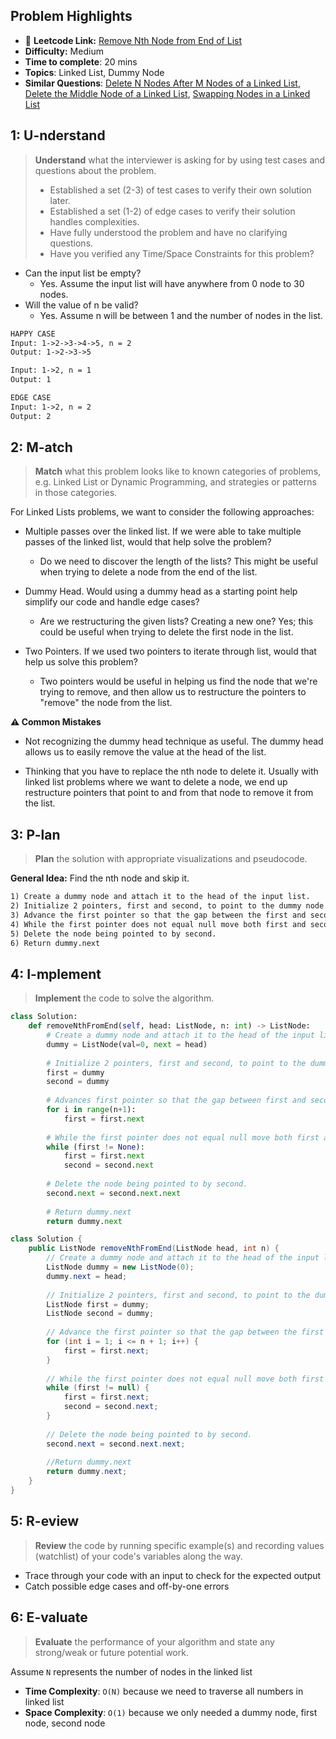 ## Problem Highlights

* 🔗 **Leetcode Link:** [Remove Nth Node from End of List](https://leetcode.com/problems/remove-nth-node-from-end-of-list/)
* **Difficulty:** Medium
* **Time to complete**: 20 mins
* **Topics**: Linked List, Dummy Node
* **Similar Questions**: [Delete N Nodes After M Nodes of a Linked List](https://leetcode.com/problems/delete-n-nodes-after-m-nodes-of-a-linked-list/), [Delete the Middle Node of a Linked List](https://leetcode.com/problems/delete-the-middle-node-of-a-linked-list/), [Swapping Nodes in a Linked List](https://leetcode.com/problems/swapping-nodes-in-a-linked-list/)
## 1: U-nderstand
 
> **Understand** what the interviewer is asking for by using test cases and questions about the problem.
> 
> - Established a set (2-3) of test cases to verify their own solution later.
> - Established a set (1-2) of edge cases to verify their solution handles complexities.
> - Have fully understood the problem and have no clarifying questions.
> - Have you verified any Time/Space Constraints for this problem?

- Can the input list be empty?
  - Yes. Assume the input list will have anywhere from 0 node to 30 nodes.
- Will the value of n be valid?
  - Yes. Assume n will be between 1 and the number of nodes in the list.

   
```markdown
HAPPY CASE
Input: 1->2->3->4->5, n = 2
Output: 1->2->3->5

Input: 1->2, n = 1
Output: 1

EDGE CASE
Input: 1->2, n = 2
Output: 2

```   
    
## 2: M-atch

<!-- See https://docs.google.com/document/d/1hYT1hoOJ6pFIt8A5q-PIZmYP7pB4WqlzyUJgFx9x2mY/edit#heading=h.ya2de4n4zsds for list of algorithms based on question type-->

> **Match** what this problem looks like to known categories of problems, e.g. Linked List or Dynamic Programming, and strategies or patterns in those categories.

For Linked Lists problems, we want to consider the following approaches:

- Multiple passes over the linked list. If we were able to take multiple passes of the linked list, would that help solve the problem?
  - Do we need to discover the length of the lists? This might be useful when trying to delete a node from the end of the list.

- Dummy Head. Would using a dummy head as a starting point help simplify our code and handle edge cases?
  - Are we restructuring the given lists? Creating a new one? Yes; this could be useful when trying to delete the first node in the list.

- Two Pointers. If we used two pointers to iterate through list, would that help us solve this problem?
  - Two pointers would be useful in helping us find the node that we're trying to remove, and then allow us to restructure the pointers to "remove" the node from the list.

**⚠️ Common Mistakes**

- Not recognizing the dummy head technique as useful. The dummy head allows us to easily remove the value at the head of the list.

- Thinking that you have to replace the nth node to delete it. Usually with linked list problems where we want to delete a node, we end up restructure pointers that point to and from that node to remove it from the list.


## 3: P-lan

> **Plan** the solution with appropriate visualizations and pseudocode.

**General Idea:** Find the nth node and skip it.

```markdown
1) Create a dummy node and attach it to the head of the input list.
2) Initialize 2 pointers, first and second, to point to the dummy node.
3) Advance the first pointer so that the gap between the first and second pointers is n nodes
4) While the first pointer does not equal null move both first and second to maintain the gap and get nth node from the end
5) Delete the node being pointed to by second.
6) Return dummy.next
```
## 4: I-mplement

> **Implement** the code to solve the algorithm.

```python
class Solution:
    def removeNthFromEnd(self, head: ListNode, n: int) -> ListNode:
        # Create a dummy node and attach it to the head of the input list.
        dummy = ListNode(val=0, next = head)
        
        # Initialize 2 pointers, first and second, to point to the dummy node.
        first = dummy
        second = dummy
        
        # Advances first pointer so that the gap between first and second is n nodes apart
        for i in range(n+1):
            first = first.next
            
        # While the first pointer does not equal null move both first and second to maintain the gap and get nth node from the end
        while (first != None):
            first = first.next
            second = second.next
        
        # Delete the node being pointed to by second.
        second.next = second.next.next
        
        # Return dummy.next
        return dummy.next
```
```java
class Solution {
    public ListNode removeNthFromEnd(ListNode head, int n) {
        // Create a dummy node and attach it to the head of the input list.
        ListNode dummy = new ListNode(0);
        dummy.next = head;
        
        // Initialize 2 pointers, first and second, to point to the dummy node
        ListNode first = dummy;
        ListNode second = dummy;
        
        // Advance the first pointer so that the gap between the first and second pointers is n nodes
        for (int i = 1; i <= n + 1; i++) {
            first = first.next;
        }
        
        // While the first pointer does not equal null move both first and second to maintain the gap and get nth node from the end
        while (first != null) {
            first = first.next;
            second = second.next;
        }
        
        // Delete the node being pointed to by second.
        second.next = second.next.next;
        
        //Return dummy.next
        return dummy.next;
    }
}
```

## 5: R-eview

> **Review** the code by running specific example(s) and recording values (watchlist) of your code's variables along the way.

- Trace through your code with an input to check for the expected output
- Catch possible edge cases and off-by-one errors

## 6: E-valuate

> **Evaluate** the performance of your algorithm and state any strong/weak or future potential work.

Assume `N` represents the number of nodes in the linked list

* **Time Complexity**: `O(N)` because we need to traverse all numbers in linked list
* **Space Complexity**: `O(1)` because we only needed a dummy node, first node, second node